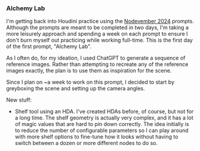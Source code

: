 ### Alchemy Lab

I'm getting back into Houdini practice using the [Nodevember 2024][nodevember-2024]
prompts. Although the prompts are meant to be completed in two days, I'm taking a more
leisurely approach and spending a week on each prompt to ensure I don't burn myself
out practicing while working full-time. This is the first day of the first prompt,
"Alchemy Lab".

As I often do, for my ideation, I used ChatGPT to generate a sequence of reference images.
Rather than attempting to recreate any of the reference images exactly, the plan is to
use them as inspiration for the scene.

Since I plan on ~a week to work on this prompt, I decided to start by greyboxing the scene
and setting up the camera angles.

New stuff:

  - Shelf tool using an HDA. I've created HDAs before, of course, but not for a long time.
    The shelf geometry is actually very complex, and it has a lot of magic values that are
    hard to pin down correctly. The idea initially is to reduce the number of configurable
    parameters so I can play around with more shelf options to fine-tune how it looks
    without having to switch between a dozen or more different nodes to do so.

[nodevember-2024]: https://nodevember.io/prompts/2024
